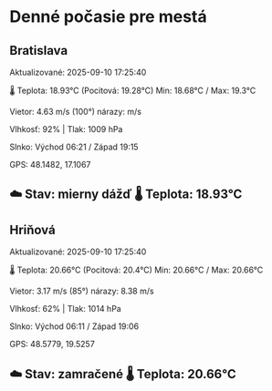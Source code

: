 ﻿# Denné počasie pre mestá

## Bratislava
Aktualizované: 2025-09-10 17:25:40

🌡️ Teplota: 18.93°C 
(Pocitová: 19.28°C)
Min: 18.68°C / Max: 19.3°C

Vietor: 4.63 m/s    (100°) 
nárazy:  m/s

Vlhkosť: 92% | Tlak: 1009 hPa

Slnko: Východ 06:21 / Západ 19:15

GPS: 48.1482, 17.1067

☁️ Stav: mierny dážď        🌡️ Teplota: 18.93°C
---

## Hriňová
Aktualizované: 2025-09-10 17:25:40

🌡️ Teplota: 20.66°C 
(Pocitová: 20.4°C)
Min: 20.66°C / Max: 20.66°C

Vietor: 3.17 m/s (85°)
nárazy: 8.38 m/s

Vlhkosť: 62% | Tlak: 1014 hPa

Slnko: Východ 06:11 / Západ 19:06

GPS: 48.5779, 19.5257

☁️ Stav: zamračené        🌡️ Teplota: 20.66°C
---
